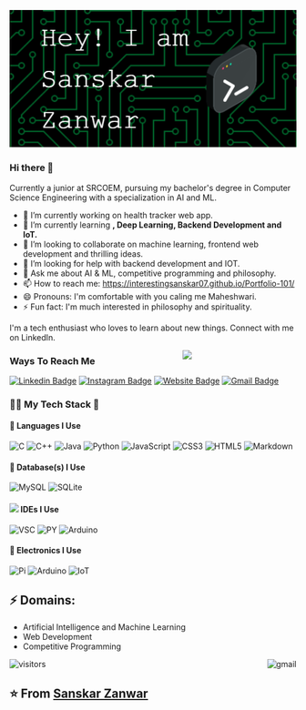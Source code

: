 ![Header image](https://github.com/interestingsanskar07/interestingsanskar07/blob/main/assets/github-header-image.png)
### Hi there 👋

Currently a junior at SRCOEM, pursuing my bachelor's degree in Computer Science Engineering with a specialization in AI and ML.
- 🔭 I’m currently working on health tracker web app.
- 🌱 I’m currently learning **, Deep Learning, Backend Development and IoT.** <br>
- 👯 I’m looking to collaborate on machine learning, frontend web development and thrilling ideas.
- 🤔 I’m looking for help with backend development and IOT.
- 💬 Ask me about AI & ML, competitive programming and philosophy.
- 📫 How to reach me: https://interestingsanskar07.github.io/Portfolio-101/
- 😄 Pronouns: I'm comfortable with you caling me Maheshwari.
- ⚡ Fun fact: I'm much interested in philosophy and spirituality.
<!-- You can create your own header images using Canva, it has a lot of templates. If you do, use the following link https://www.canva.com/join/celeriac-tread-jellyfish -->
I'm a tech enthusiast who loves to learn about new things. Connect with me on LinkedIn.

<img align='right' src='https://media.giphy.com/media/bcKmIWkUMCjVm/giphy.gif' width='200"'>

### Ways To Reach Me
[![Linkedin Badge](https://img.shields.io/badge/-SanskarZanwar-blue?style=flat-square&logo=Linkedin&logoColor=white&link=https://www.linkedin.com/in/sanskarzanwar/)](https://www.linkedin.com/in/sanskarzanwar/)
[![Instagram Badge](https://img.shields.io/badge/-mr.interesting_since2002-e4405f?style=flat-square&logo=Instagram&logoColor=white&link=https://www.instagram.com/mr.interesting_since2002/)](https://www.instagram.com/mr.interesting_since2002/)
[![Website Badge](https://img.shields.io/badge/-interestingsanskar07.portfolio-e34f26?style=flat-square&logo=HTML5&logoColor=white&link=https://interestingsanskar07.github.io/Portfolio-101/)](https://interestingsanskar07.github.io/Portfolio-101/)
[![Gmail Badge](https://img.shields.io/badge/-sanskarzanwarmaheshwari007@gmail.com.co.in-d14836?style=flat-square&logo=Gmail&logoColor=white&link=mailto:sanskarzanwarmaheshwari007@gmail.com)](mailto:sanskarzanwarmaheshwari007@gmail.com)

### 🧑‍💻 My Tech Stack 🤖

#### 🎃 Languages I Use

![C](https://img.shields.io/badge/c-%2300599C.svg?style=for-the-badge&logo=c&logoColor=white)
![C++](https://img.shields.io/badge/c++-%2300599C.svg?style=for-the-badge&logo=c%2B%2B&logoColor=white)
![Java](https://img.shields.io/badge/java-%23ED8B00.svg?style=for-the-badge&logo=java&logoColor=white)
![Python](https://img.shields.io/badge/python-3670A0?style=for-the-badge&logo=python&logoColor=ffdd54)
![JavaScript](https://img.shields.io/badge/javascript-%23323330.svg?style=for-the-badge&logo=javascript&logoColor=%23F7DF1E)
![CSS3](https://img.shields.io/badge/css3-%231572B6.svg?style=for-the-badge&logo=css3&logoColor=white)
![HTML5](https://img.shields.io/badge/html5-%23E34F26.svg?style=for-the-badge&logo=html5&logoColor=white)
![Markdown](https://img.shields.io/badge/markdown-%23000000.svg?style=for-the-badge&logo=markdown&logoColor=white)

#### 💾 Database(s) I Use

![MySQL](https://img.shields.io/badge/MySQL-005C84?style=for-the-badge&logo=mysql&logoColor=white)
![SQLite](https://img.shields.io/badge/SQLite-07405E?style=for-the-badge&logo=sqlite&logoColor=white)

#### <img src="https://c.tenor.com/y2JXkY1pXkwAAAAM/cat-computer.gif" width="40"> IDEs I Use

![VSC](https://img.shields.io/badge/Visual_Studio_Code-0078D4?style=for-the-badge&logo=visual%20studio%20code&logoColor=white)
![PY](https://img.shields.io/badge/PyCharm-000000.svg?&style=for-the-badge&logo=PyCharm&logoColor=white)
![Arduino](https://img.shields.io/badge/Arduino_IDE-00979D?style=for-the-badge&logo=arduino&logoColor=white)

#### 🦿 Electronics I Use

![Pi](https://img.shields.io/badge/Raspberry%20Pi-A22846?style=for-the-badge&logo=Raspberry%20Pi&logoColor=white)
![Arduino](https://img.shields.io/badge/Arduino-00979D?style=for-the-badge&logo=Arduino&logoColor=white)
![IoT](https://img.shields.io/badge/espressif-E7352C?style=for-the-badge&logo=espressif&logoColor=white)

## ⚡ Domains:
- Artificial Intelligence and Machine Learning
- Web Development
- Competitive Programming

[<img alt="gmail" src="https://github-readme-stats.vercel.app/api/top-langs/?username=interestingsanskar07&theme=onedark&hide_border=false&include_all_commits=true&count_private=true&layout=compact&hide=jupyter%20notebook,html" align="right" />](https://profile-summary-for-github.com/user/interestingsanskar07)

![visitors](https://visitor-badge.laobi.icu/badge?page_id=interestingsanskar07.interestingsanskar07)

## ⭐️ From [Sanskar Zanwar](https://github.com/interestingsanskar07/interestingsanskar07)

